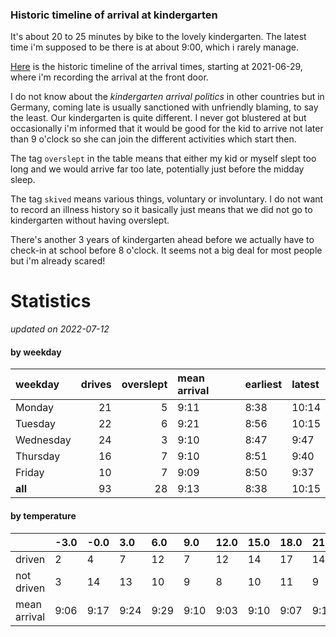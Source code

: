 ### Historic timeline of arrival at kindergarten

It's about 20 to 25 minutes by bike to the lovely kindergarten. 
The latest time i'm supposed to be there is at about 9:00, 
which i rarely manage. 

[Here](times.csv) is the historic timeline of the arrival times, starting
at 2021-06-29, where i'm recording the arrival at the front door.

I do not know about the *kindergarten arrival politics* in other
countries but in Germany, coming late is usually sanctioned 
with unfriendly blaming, to say the least. Our kindergarten is quite
different. I never got blustered at but occasionally i'm informed
that it would be good for the kid to arrive not later than 9 o'clock
so she can join the different activities which start then. 

The tag `overslept` in the table means that either my kid or myself
slept too long and we would arrive far too late, potentially just
before the midday sleep.

The tag `skived` means various things, voluntary or involuntary. I 
do not want to record an illness history so it basically just means
that we did not go to kindergarten without having overslept.

There's another 3 years of kindergarten ahead before we actually 
have to check-in at school before 8 o'clock. It seems not a big deal
for most people but i'm already scared!


# Statistics

*updated on 2022-07-12*

#### by weekday

| weekday   |   drives |   overslept | mean arrival   | earliest   | latest   |
|:----------|---------:|------------:|:---------------|:-----------|:---------|
| Monday    |       21 |           5 | 9:11           | 8:38       | 10:14    |
| Tuesday   |       22 |           6 | 9:21           | 8:56       | 10:15    |
| Wednesday |       24 |           3 | 9:10           | 8:47       | 9:47     |
| Thursday  |       16 |           7 | 9:10           | 8:51       | 9:40     |
| Friday    |       10 |           7 | 9:09           | 8:50       | 9:37     |
| **all**   |       93 |          28 | 9:13           | 8:38       | 10:15    |

#### by temperature

|              | -3.0   | -0.0   | 3.0   | 6.0   | 9.0   | 12.0   | 15.0   | 18.0   | 21.0   | 24.0   | 27.0   |
|:-------------|:-------|:-------|:------|:------|:------|:-------|:-------|:-------|:-------|:-------|:-------|
| driven       | 2      | 4      | 7     | 12    | 7     | 12     | 14     | 17     | 14     | 3      | 0      |
| not driven   | 3      | 14     | 13    | 10    | 9     | 8      | 10     | 11     | 9      | 4      | 1      |
| mean arrival | 9:06   | 9:17   | 9:24  | 9:29  | 9:10  | 9:03   | 9:10   | 9:07   | 9:12   | 9:15   | -      |

